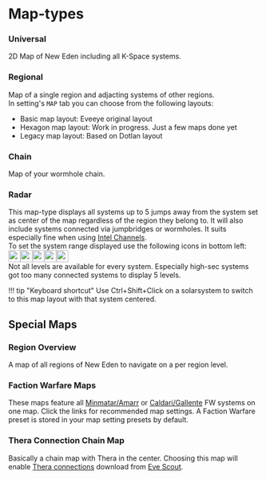 # Map-types

### Universal 
2D Map of New Eden including all K-Space systems.

### Regional 
Map of a single region and adjacting systems of other regions.<br>
In setting's `MAP` tab you can choose from the following layouts:
 - Basic map layout: Eveeye original layout
 - Hexagon map layout: Work in progress. Just a few maps done yet
 - Legacy map layout: Based on Dotlan layout

### Chain 
Map of your wormhole chain.

### Radar 
This map-type displays all systems up to 5 jumps away from the system set as center of the map regardless of the region they belong to. It will also include systems connected via jumpbridges or wormholes. It suits especially fine when using [Intel Channels](https://eveeye.readthedocs.io/en/latest/sharing/intel-channels/).<br>
To set the system range displayed use the following icons in bottom left:<br>
<img src="https://raw.githubusercontent.com/Risingson/eedocs/master/docs/images/5.png" width="24" height="24" ><img src="https://raw.githubusercontent.com/Risingson/eedocs/master/docs/images/4.png" width="24" height="24" ><img src="https://raw.githubusercontent.com/Risingson/eedocs/master/docs/images/3.png" width="24" height="24" ><img src="https://raw.githubusercontent.com/Risingson/eedocs/master/docs/images/2.png" width="24" height="24" ><img src="https://raw.githubusercontent.com/Risingson/eedocs/master/docs/images/1.png" width="24" height="24" ><br> Not all levels are available for every system. Especially high-sec systems got too many connected systems to display 5 levels.

!!! tip "Keyboard shortcut"
    Use Ctrl+Shift+Click on a solarsystem to switch to this map layout with that system centered.
    
## Special Maps

### Region Overview
A map of all regions of New Eden to navigate on a per region level.

### Faction Warfare Maps
These maps feature all [Minmatar/Amarr](https://eveeye.com/?m=Minmatar%20vs%20Amarr%20Faction%20Warfare&o=etag_sig,thera,tag_svc,node_kil,sector_fac,sub_sov,zkblive) or [Caldari/Gallente](https://eveeye.com/?m=Caldari%20vs%20Gallente%20Faction%20Warfare&o=etag_sig,thera,tag_svc,node_kil,sector_fac,sub_sov,zkblive) FW systems on one map. Click the links for recommended map settings. A Faction Warfare preset is stored in your map setting presets by default.

### Thera Connection Chain Map
Basically a chain map with Thera in the center. Choosing this map will enable [Thera connections](https://eveeye.readthedocs.io/en/latest/map/misc/#Thera-Connections) download from [Eve Scout](https://www.eve-scout.com/).

<!--stackedit_data:
eyJoaXN0b3J5IjpbMTg4NTAzNzkxLC0yMTAzMzUzMTM5LC01OD
k3MzQ1OTcsLTY5NzIzMTYwMCw0MzUwNjc4ODEsLTQ1MzMxNTU5
OSwtMjA3OTk4OTM5NSwtMTM2MDM5MjU2MSwtODkxMjcwMzYzLD
E1MTExODIyMjUsLTQ1MDIzNjI4Miw5MTg1MzQ0NzQsMTQ1OTQ4
MTMyNiwtMTI1NDgyMTcyN119
-->